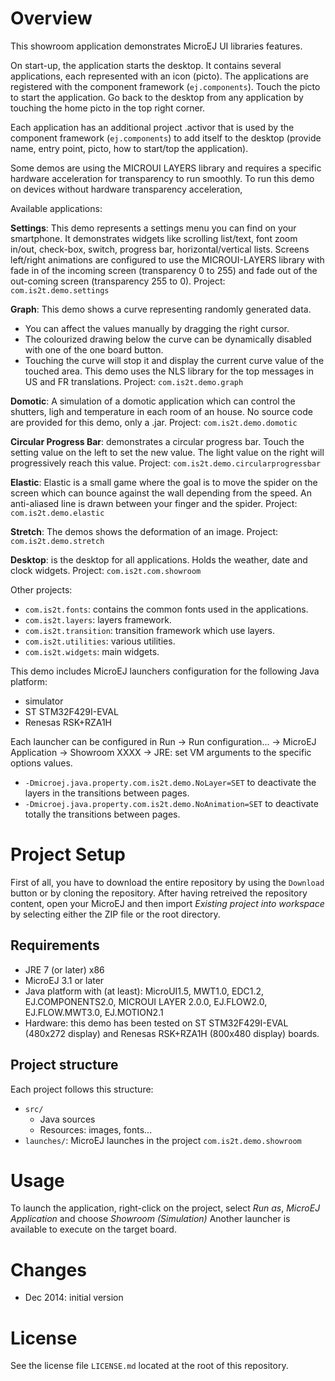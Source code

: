 # Overview
This showroom application demonstrates MicroEJ UI libraries features.

On start-up, the application starts the desktop. It contains several applications, each represented with an icon (picto). The applications are registered with the component framework (`ej.components`). Touch the picto to start the application. Go back to the desktop from any application by touching the home picto in the top right corner.  

Each application has an additional project .activor that is used by the component framework (`ej.components`) to add itself to the desktop (provide name, entry point, picto, how to start/top the application).

Some demos are using the MICROUI LAYERS library and requires a specific hardware acceleration for transparency to run smoothly. To run this demo on devices without hardware transparency acceleration,  

Available applications:

**Settings**: This demo represents a settings menu you can find on your smartphone. It demonstrates widgets like scrolling list/text, font zoom in/out, check-box, switch, progress bar, horizontal/vertical lists.
Screens left/right animations are configured to use the MICROUI-LAYERS library with fade in of the incoming screen (transparency 0 to 255) and fade out of the out-coming screen (transparency 255 to 0).
Project: `com.is2t.demo.settings`

**Graph**: This demo shows a curve representing randomly generated data. 
- You can affect the values manually by dragging the right cursor. 
- The colourized drawing below the curve can be dynamically disabled with one of the one board button.
- Touching the curve will stop it and display the current curve value of the touched area.
This demo uses the NLS library for the top messages in US and FR translations.
Project: `com.is2t.demo.graph`

**Domotic**: A simulation of a domotic application which can control the shutters, ligh and temperature in each room of an house. No source code are provided for this demo, only a .jar.
Project: `com.is2t.demo.domotic`

**Circular Progress Bar**: demonstrates a circular progress bar. Touch the setting value on the left to set the new value. The light value on the right will progressively reach this value.
Project: `com.is2t.demo.circularprogressbar`

**Elastic**: Elastic is a small game where the goal is to move the spider on the screen which can bounce against the wall depending from the speed. An anti-aliased line is drawn between your finger and the spider.
Project: `com.is2t.demo.elastic`

**Stretch**: The demos shows the deformation of an image.
Project: `com.is2t.demo.stretch`

**Desktop**: is the desktop for all applications. Holds the weather, date and clock widgets.
Project: `com.is2t.com.showroom`

Other projects:
- `com.is2t.fonts`: contains the common fonts used in the applications.
- `com.is2t.layers`: layers framework.
- `com.is2t.transition`: transition framework which use layers.
- `com.is2t.utilities`: various utilities.
- `com.is2t.widgets`: main widgets.

This demo includes MicroEJ launchers configuration for the following Java platform:
- simulator
- ST STM32F429I-EVAL
- Renesas RSK+RZA1H

Each launcher can be configured in Run -> Run configuration... -> MicroEJ Application -> Showroom XXXX -> JRE: set VM arguments to the specific options values.
- `-Dmicroej.java.property.com.is2t.demo.NoLayer=SET` to deactivate the layers in the transitions between pages.
- `-Dmicroej.java.property.com.is2t.demo.NoAnimation=SET` to deactivate totally the transitions between pages.


# Project Setup

First of all, you have to download the entire repository by using the `Download` button or by cloning the repository. After having retreived the repository content, open your MicroEJ and then import _Existing project into workspace_ by selecting either the ZIP file or the root directory.

## Requirements

- JRE 7 (or later) x86
- MicroEJ 3.1 or later
- Java platform with (at least): MicroUI1.5, MWT1.0, EDC1.2, EJ.COMPONENTS2.0, MICROUI LAYER 2.0.0, EJ.FLOW2.0, EJ.FLOW.MWT3.0, EJ.MOTION2.1
- Hardware: this demo has been tested on ST STM32F429I-EVAL (480x272 display) and Renesas RSK+RZA1H (800x480 display) boards.

## Project structure

Each project follows this structure:
  - `src/`
  	- Java sources
  	- Resources: images, fonts...
  - `launches/`: MicroEJ launches in the project `com.is2t.demo.showroom`

# Usage
To launch the application, right-click on the project, select _Run as_, _MicroEJ Application_ and choose _Showroom (Simulation)_ Another launcher is available to execute on the target board.

# Changes
- Dec 2014: initial version

# License
See the license file `LICENSE.md` located at the root of this repository.
